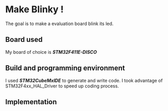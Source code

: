 # Make Blinky !
The goal is to make a evaluation board blink its led.

## Board used
My board of choice is **_STM32F411E-DISCO_**

## Build and programming environment 
I used **_STM32CubeMxIDE_** to generate and write code. I took advantage of STM32F4xx_HAL_Driver to speed up coding process.

## Implementation
